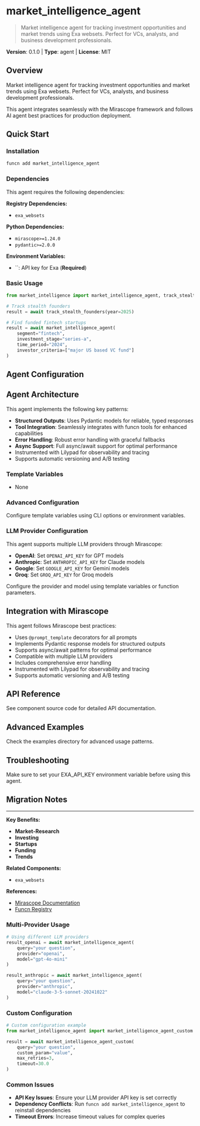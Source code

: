 # market_intelligence_agent
> Market intelligence agent for tracking investment opportunities and market trends using Exa websets. Perfect for VCs, analysts, and business development professionals.

**Version**: 0.1.0 | **Type**: agent | **License**: MIT

## Overview

Market intelligence agent for tracking investment opportunities and market trends using Exa websets. Perfect for VCs, analysts, and business development professionals.

This agent integrates seamlessly with the Mirascope framework and follows AI agent best practices for production deployment.

## Quick Start

### Installation

```bash
funcn add market_intelligence_agent
```

### Dependencies

This agent requires the following dependencies:

**Registry Dependencies:**

- `exa_websets`

**Python Dependencies:**

- `mirascope>=1.24.0`
- `pydantic>=2.0.0`

**Environment Variables:**

- ``: API key for Exa (**Required**)

### Basic Usage

```python
from market_intelligence import market_intelligence_agent, track_stealth_founders

# Track stealth founders
result = await track_stealth_founders(year=2025)

# Find funded fintech startups
result = await market_intelligence_agent(
    segment="fintech",
    investment_stage="series-a",
    time_period="2024",
    investor_criteria=["major US based VC fund"]
)
```

## Agent Configuration

## Agent Architecture

This agent implements the following key patterns:

- **Structured Outputs**: Uses Pydantic models for reliable, typed responses
- **Tool Integration**: Seamlessly integrates with funcn tools for enhanced capabilities
- **Error Handling**: Robust error handling with graceful fallbacks
- **Async Support**: Full async/await support for optimal performance
- Instrumented with Lilypad for observability and tracing
- Supports automatic versioning and A/B testing

### Template Variables

- None

### Advanced Configuration

Configure template variables using CLI options or environment variables.

### LLM Provider Configuration

This agent supports multiple LLM providers through Mirascope:

- **OpenAI**: Set `OPENAI_API_KEY` for GPT models
- **Anthropic**: Set `ANTHROPIC_API_KEY` for Claude models
- **Google**: Set `GOOGLE_API_KEY` for Gemini models
- **Groq**: Set `GROQ_API_KEY` for Groq models

Configure the provider and model using template variables or function parameters.

## Integration with Mirascope

This agent follows Mirascope best practices:

- Uses `@prompt_template` decorators for all prompts
- Implements Pydantic response models for structured outputs
- Supports async/await patterns for optimal performance
- Compatible with multiple LLM providers
- Includes comprehensive error handling
- Instrumented with Lilypad for observability and tracing
- Supports automatic versioning and A/B testing

## API Reference

See component source code for detailed API documentation.

## Advanced Examples

Check the examples directory for advanced usage patterns.

## Troubleshooting

Make sure to set your EXA_API_KEY environment variable before using this agent.

## Migration Notes

---

**Key Benefits:**

- **Market-Research**
- **Investing**
- **Startups**
- **Funding**
- **Trends**

**Related Components:**

- `exa_websets`

**References:**

- [Mirascope Documentation](https://mirascope.com)
- [Funcn Registry](https://github.com/funcn-ai/funcn)

### Multi-Provider Usage

```python
# Using different LLM providers
result_openai = await market_intelligence_agent(
    query="your question",
    provider="openai",
    model="gpt-4o-mini"
)

result_anthropic = await market_intelligence_agent(
    query="your question",
    provider="anthropic",
    model="claude-3-5-sonnet-20241022"
)
```

### Custom Configuration

```python
# Custom configuration example
from market_intelligence_agent import market_intelligence_agent_custom

result = await market_intelligence_agent_custom(
    query="your question",
    custom_param="value",
    max_retries=3,
    timeout=30.0
)
```

### Common Issues

- **API Key Issues**: Ensure your LLM provider API key is set correctly
- **Dependency Conflicts**: Run `funcn add market_intelligence_agent` to reinstall dependencies
- **Timeout Errors**: Increase timeout values for complex queries
